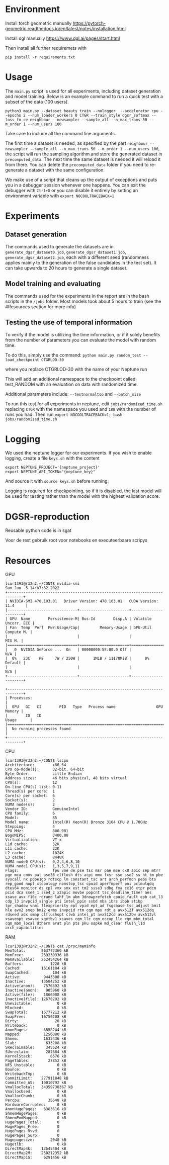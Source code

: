 # Environment

Install torch geometric manually https://pytorch-geometric.readthedocs.io/en/latest/notes/installation.html

Install dgl manually https://www.dgl.ai/pages/start.html

Then install all further requiremets with

```pip install -r requirements.txt```

# Usage

The `main.py` script is used for all experiments, including dataset generation and model training. Below is an example command to run a quick test with a subset of the data (100 users).

```python3 main.py --dataset beauty train --nologger  --accelerator cpu --epochs 2 --num_loader_workers 0 CTGR --train_style dgsr_softmax --loss_fn ce neighbour --newsampler --sample_all --n_max_trans 50 --m_order 1 --num_users 100```

Take care to include all the command line arguments.

The first time a dataset is needed, as specified by the part `neighbour --newsampler --sample_all --n_max_trans 50 --m_order 1 --num_users 100`, the script will run the sampling algorithm and store the generated dataset in `precomputed_data`. The next time the same dataset is needed it will reload it from there. You can delete the `precomputed_data` folder if you need to re-generate a dataset with the same configuration.

We make use of a script that cleans up the output of exceptions and puts you in a debugger session whenever one happens. You can exit the debugger with `Ctrl+D` or you can disable it entirely by setting an environment variable with `export NOCOOLTRACEBACK=1`

# Experiments

## Dataset generation
The commands used to generate the datasets are in `generate_dgsr_dataset0.job`, `generate_dgsr_dataset1.job`, `generate_dgsr_dataset2.job`, each with a different seed (randomness applies mainly to the generation of the false candidates in the test set). It can take upwards to 20 hours to generate a single dataset.

## Model training and evaluating
The commands used for the experiments in the report are in the bash scripts in the `/jobs` folder. Most models took about 5 hours to train (see the #Resources section for more info)

## Testing the use of temporal information

To verify if the model is utilizing the time information, or if it solely benefits from the number of parameters you can evaluate the model with random time.

To do this, simply use the command:
```python main.py random_test --load_checkpoint CTGRLOD-30```

where you replace CTGRLOD-30 with the name of your Neptune run

This will add an additional namespace to the checkpoint called test_RANDOM with an evaluation on data with randomized time.

Additional parameters include: `--testnormaltoo` and `--batch_size`

To run this test for all experiments in neptune, edit `jobs/randomized_time.sh` replacing `CTGR` with the namespace you used and `188` with the number of runs you had. Then run `export NOCOOLTRACEBACK=1; bash jobs/randomized_time.sh`

# Logging

We used the neptune logger for our experiments. If you wish to enable logging, create a file `keys.sh` with the content

```
export NEPTUNE_PROJECT='{neptune_project}'
export NEPTUNE_API_TOKEN="{neptune_key}"
```

And source it with ```source keys.sh``` before running.

Logging is required for checkpointing, so if it is disabled, the last model will be used for testing rather than the model with the highest validation score.

# DGSR-reproduction

Reusable python code is in sgat

Voor de rest gebruik root voor notebooks en executeerbaare scripys


# Resources

GPU

```
lcur1393@r32n2:~/CONT$ nvidia-smi
Sun Jun  5 14:07:32 2022
+-----------------------------------------------------------------------------+
| NVIDIA-SMI 470.103.01   Driver Version: 470.103.01   CUDA Version: 11.4     |
|-------------------------------+----------------------+----------------------+
| GPU  Name        Persistence-M| Bus-Id        Disp.A | Volatile Uncorr. ECC |
| Fan  Temp  Perf  Pwr:Usage/Cap|         Memory-Usage | GPU-Util  Compute M. |
|                               |                      |               MIG M. |
|===============================+======================+======================|
|   0  NVIDIA GeForce ...  On   | 00000000:5E:00.0 Off |                  N/A |
|  0%   23C    P8     7W / 250W |      1MiB / 11178MiB |      0%      Default |
|                               |                      |                  N/A |
+-------------------------------+----------------------+----------------------+

+-----------------------------------------------------------------------------+
| Processes:                                                                  |
|  GPU   GI   CI        PID   Type   Process name                  GPU Memory |
|        ID   ID                                                   Usage      |
|=============================================================================|
|  No running processes found                                                 |
+-----------------------------------------------------------------------------+
```

CPU

```
lcur1393@r32n2:~/CONT$ lscpu
Architecture:        x86_64
CPU op-mode(s):      32-bit, 64-bit
Byte Order:          Little Endian
Address sizes:       46 bits physical, 48 bits virtual
CPU(s):              12
On-line CPU(s) list: 0-11
Thread(s) per core:  1
Core(s) per socket:  6
Socket(s):           2
NUMA node(s):        2
Vendor ID:           GenuineIntel
CPU family:          6
Model:               85
Model name:          Intel(R) Xeon(R) Bronze 3104 CPU @ 1.70GHz
Stepping:            4
CPU MHz:             800.081
BogoMIPS:            3400.00
Virtualization:      VT-x
L1d cache:           32K
L1i cache:           32K
L2 cache:            1024K
L3 cache:            8448K
NUMA node0 CPU(s):   0,2,4,6,8,10
NUMA node1 CPU(s):   1,3,5,7,9,11
Flags:               fpu vme de pse tsc msr pae mce cx8 apic sep mtrr pge mca cmov pat pse36 clflush dts acpi mmx fxsr sse sse2 ss ht tm pbe syscall nx pdpe1gb rdtscp lm constant_tsc art arch_perfmon pebs bts rep_good nopl xtopology nonstop_tsc cpuid aperfmperf pni pclmulqdq dtes64 monitor ds_cpl vmx smx est tm2 ssse3 sdbg fma cx16 xtpr pdcm pcid dca sse4_1 sse4_2 x2apic movbe popcnt tsc_deadline_timer aes xsave avx f16c rdrand lahf_lm abm 3dnowprefetch cpuid_fault epb cat_l3 cdp_l3 invpcid_single pti intel_ppin ssbd mba ibrs ibpb stibp tpr_shadow vnmi flexpriority ept vpid ept_ad fsgsbase tsc_adjust bmi1 hle avx2 smep bmi2 erms invpcid rtm cqm mpx rdt_a avx512f avx512dq rdseed adx smap clflushopt clwb intel_pt avx512cd avx512bw avx512vl xsaveopt xsavec xgetbv1 xsaves cqm_llc cqm_occup_llc cqm_mbm_total cqm_mbm_local dtherm arat pln pts pku ospke md_clear flush_l1d arch_capabilities
```

RAM
```
lcur1393@r32n2:~/CONT$ cat /proc/meminfo
MemTotal:       263772360 kB
MemFree:        239230336 kB
MemAvailable:   252454264 kB
Buffers:            1220 kB
Cached:         16161184 kB
SwapCached:          104 kB
Active:          9443300 kB
Inactive:       13584252 kB
Active(anon):    7576392 kB
Inactive(anon):   905960 kB
Active(file):    1866908 kB
Inactive(file): 12678292 kB
Unevictable:           0 kB
Mlocked:               0 kB
SwapTotal:      16777212 kB
SwapFree:       16756208 kB
Dirty:                20 kB
Writeback:             0 kB
AnonPages:       6858244 kB
Mapped:          1256080 kB
Shmem:           1633436 kB
Slab:             633208 kB
SReclaimable:     345524 kB
SUnreclaim:       287684 kB
KernelStack:        6576 kB
PageTables:        27852 kB
NFS_Unstable:          0 kB
Bounce:                0 kB
WritebackTmp:          0 kB
CommitLimit:    277911848 kB
Committed_AS:   10010792 kB
VmallocTotal:   34359738367 kB
VmallocUsed:           0 kB
VmallocChunk:          0 kB
Percpu:            35648 kB
HardwareCorrupted:     0 kB
AnonHugePages:   6383616 kB
ShmemHugePages:        0 kB
ShmemPmdMapped:        0 kB
HugePages_Total:       0
HugePages_Free:        0
HugePages_Rsvd:        0
HugePages_Surp:        0
Hugepagesize:       2048 kB
Hugetlb:               0 kB
DirectMap4k:    13645404 kB
DirectMap2M:    250212352 kB
DirectMap1G:     6291456 kB

```

